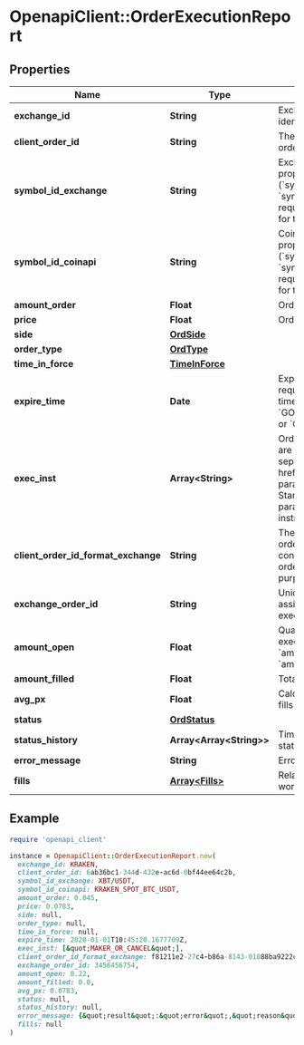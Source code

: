 # OpenapiClient::OrderExecutionReport

## Properties

| Name | Type | Description | Notes |
| ---- | ---- | ----------- | ----- |
| **exchange_id** | **String** | Exchange identifier used to identify the routing destination. |  |
| **client_order_id** | **String** | The unique identifier of the order assigned by the client. |  |
| **symbol_id_exchange** | **String** | Exchange symbol. One of the properties (&#x60;symbol_id_exchange&#x60;, &#x60;symbol_id_coinapi&#x60;) is required to identify the market for the new order. | [optional] |
| **symbol_id_coinapi** | **String** | CoinAPI symbol. One of the properties (&#x60;symbol_id_exchange&#x60;, &#x60;symbol_id_coinapi&#x60;) is required to identify the market for the new order. | [optional] |
| **amount_order** | **Float** | Order quantity. |  |
| **price** | **Float** | Order price. |  |
| **side** | [**OrdSide**](OrdSide.md) |  |  |
| **order_type** | [**OrdType**](OrdType.md) |  |  |
| **time_in_force** | [**TimeInForce**](TimeInForce.md) |  |  |
| **expire_time** | **Date** | Expiration time. Conditionaly required for orders with time_in_force &#x3D; &#x60;GOOD_TILL_TIME_EXCHANGE&#x60; or &#x60;GOOD_TILL_TIME_OEML&#x60;. | [optional] |
| **exec_inst** | **Array&lt;String&gt;** | Order execution instructions are documented in the separate section: &lt;a href&#x3D;\&quot;#ems-order-params-exec\&quot;&gt;EMS / Starter Guide / Order parameters / Execution instructions&lt;/a&gt;  | [optional] |
| **client_order_id_format_exchange** | **String** | The unique identifier of the order assigned by the client converted to the exchange order tag format for the purpose of tracking it. |  |
| **exchange_order_id** | **String** | Unique identifier of the order assigned by the exchange or executing system. | [optional] |
| **amount_open** | **Float** | Quantity open for further execution. &#x60;amount_open&#x60; &#x3D; &#x60;amount_order&#x60; - &#x60;amount_filled&#x60; |  |
| **amount_filled** | **Float** | Total quantity filled. |  |
| **avg_px** | **Float** | Calculated average price of all fills on this order. | [optional] |
| **status** | [**OrdStatus**](OrdStatus.md) |  |  |
| **status_history** | **Array&lt;Array&lt;String&gt;&gt;** | Timestamped history of order status changes. | [optional] |
| **error_message** | **String** | Error message. | [optional] |
| **fills** | [**Array&lt;Fills&gt;**](Fills.md) | Relay fill information on working orders. | [optional] |

## Example

```ruby
require 'openapi_client'

instance = OpenapiClient::OrderExecutionReport.new(
  exchange_id: KRAKEN,
  client_order_id: 6ab36bc1-344d-432e-ac6d-0bf44ee64c2b,
  symbol_id_exchange: XBT/USDT,
  symbol_id_coinapi: KRAKEN_SPOT_BTC_USDT,
  amount_order: 0.045,
  price: 0.0783,
  side: null,
  order_type: null,
  time_in_force: null,
  expire_time: 2020-01-01T10:45:20.1677709Z,
  exec_inst: [&quot;MAKER_OR_CANCEL&quot;],
  client_order_id_format_exchange: f81211e2-27c4-b86a-8143-01088ba9222c,
  exchange_order_id: 3456456754,
  amount_open: 0.22,
  amount_filled: 0.0,
  avg_px: 0.0783,
  status: null,
  status_history: null,
  error_message: {&quot;result&quot;:&quot;error&quot;,&quot;reason&quot;:&quot;InsufficientFunds&quot;,&quot;message&quot;:&quot;Failed to place buy order on symbol &#39;BTCUSD&#39; for price $7,000.00 and quantity 0.22 BTC due to insufficient funds&quot;},
  fills: null
)
```

